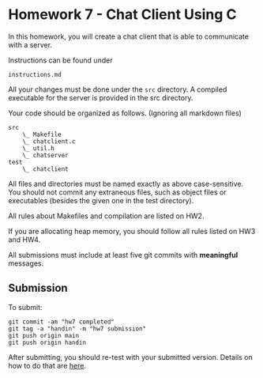 # Homework 7 - Chat Client Using C

In this homework, you will create a chat client that is able to communicate with a server.

Instructions can be found under 

    instructions.md

All your changes must be done under the `src` directory.
A compiled executable for the server is provided in the src directory.

Your code should be organized as follows. (Ignoring all markdown files)

    src
        \_ Makefile
        \_ chatclient.c
        \_ util.h
        \_ chatserver
    test
        \_ chatclient

All files and directories must be named exactly as above case-sensitive. 
You should not commit any extraneous files, such as object files or executables (besides the given one in the test directory).

All rules about Makefiles and compilation are listed on HW2.

If you are allocating heap memory, you should follow all rules listed on HW3 and HW4. 

All submissions must include at least five git commits with **meaningful** messages.

## Submission

To submit:

    git commit -am "hw7 completed"
    git tag -a "handin" -m "hw7 submission"
    git push origin main
    git push origin handin

After submitting, you should re-test with your submitted version. Details on how to do that are [here](https://github.com/cs3157-borowski/guides/blob/main/submission.md).
